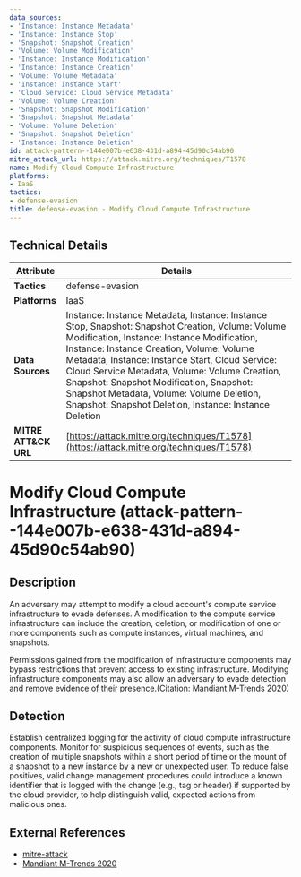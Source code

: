 ```yaml
---
data_sources:
- 'Instance: Instance Metadata'
- 'Instance: Instance Stop'
- 'Snapshot: Snapshot Creation'
- 'Volume: Volume Modification'
- 'Instance: Instance Modification'
- 'Instance: Instance Creation'
- 'Volume: Volume Metadata'
- 'Instance: Instance Start'
- 'Cloud Service: Cloud Service Metadata'
- 'Volume: Volume Creation'
- 'Snapshot: Snapshot Modification'
- 'Snapshot: Snapshot Metadata'
- 'Volume: Volume Deletion'
- 'Snapshot: Snapshot Deletion'
- 'Instance: Instance Deletion'
id: attack-pattern--144e007b-e638-431d-a894-45d90c54ab90
mitre_attack_url: https://attack.mitre.org/techniques/T1578
name: Modify Cloud Compute Infrastructure
platforms:
- IaaS
tactics:
- defense-evasion
title: defense-evasion - Modify Cloud Compute Infrastructure
---
```


## Technical Details

| Attribute | Details |
|-----------|----------|
| **Tactics** | defense-evasion |
| **Platforms** | IaaS |
| **Data Sources** | Instance: Instance Metadata, Instance: Instance Stop, Snapshot: Snapshot Creation, Volume: Volume Modification, Instance: Instance Modification, Instance: Instance Creation, Volume: Volume Metadata, Instance: Instance Start, Cloud Service: Cloud Service Metadata, Volume: Volume Creation, Snapshot: Snapshot Modification, Snapshot: Snapshot Metadata, Volume: Volume Deletion, Snapshot: Snapshot Deletion, Instance: Instance Deletion |
| **MITRE ATT&CK URL** | [https://attack.mitre.org/techniques/T1578](https://attack.mitre.org/techniques/T1578) |

# Modify Cloud Compute Infrastructure (attack-pattern--144e007b-e638-431d-a894-45d90c54ab90)

## Description
An adversary may attempt to modify a cloud account's compute service infrastructure to evade defenses. A modification to the compute service infrastructure can include the creation, deletion, or modification of one or more components such as compute instances, virtual machines, and snapshots.

Permissions gained from the modification of infrastructure components may bypass restrictions that prevent access to existing infrastructure. Modifying infrastructure components may also allow an adversary to evade detection and remove evidence of their presence.(Citation: Mandiant M-Trends 2020)

## Detection
Establish centralized logging for the activity of cloud compute infrastructure components. Monitor for suspicious sequences of events, such as the creation of multiple snapshots within a short period of time or the mount of a snapshot to a new instance by a new or unexpected user. To reduce false positives, valid change management procedures could introduce a known identifier that is logged with the change (e.g., tag or header) if supported by the cloud provider, to help distinguish valid, expected actions from malicious ones.

## External References
- [mitre-attack](https://attack.mitre.org/techniques/T1578)
- [Mandiant M-Trends 2020](https://www.mandiant.com/sites/default/files/2021-09/mtrends-2020.pdf)
